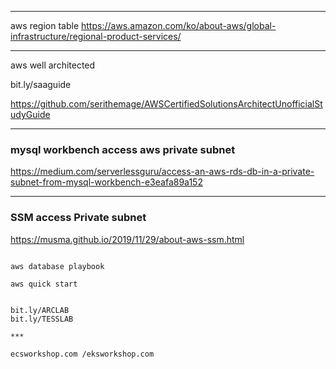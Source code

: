 ﻿***

aws region table
https://aws.amazon.com/ko/about-aws/global-infrastructure/regional-product-services/

***

aws well architected

bit.ly/saaguide

https://github.com/serithemage/AWSCertifiedSolutionsArchitectUnofficialStudyGuide


***
### mysql workbench access aws private subnet
https://medium.com/serverlessguru/access-an-aws-rds-db-in-a-private-subnet-from-mysql-workbench-e3eafa89a152


***
### SSM access Private subnet 
https://musma.github.io/2019/11/29/about-aws-ssm.html
~~~

aws database playbook

aws quick start


bit.ly/ARCLAB
bit.ly/TESSLAB

***

ecsworkshop.com /eksworkshop.com